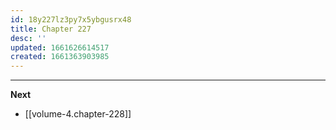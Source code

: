 ```yaml
---
id: 18y227lz3py7x5ybgusrx48
title: Chapter 227
desc: ''
updated: 1661626614517
created: 1661363903985
---
```



____

**Next**
* [[volume-4.chapter-228]]